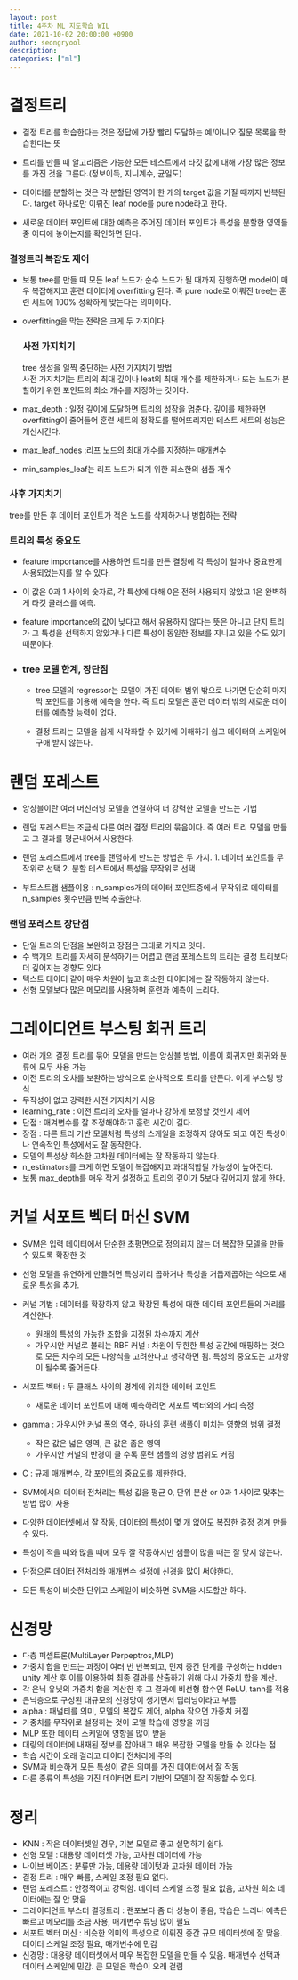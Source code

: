 ```yaml
---
layout: post
title: 4주차 ML 지도학습 WIL
date: 2021-10-02 20:00:00 +0900
author: seongryool
description:
categories: ["ml"]
---
```


# 결정트리

- 결정 트리를 학습한다는 것은 정답에 가장 빨리 도달하는 예/아니오 질문 목록을 학습한다는 뜻

- 트리를 만들 때 알고리즘은 가능한 모든 테스트에서 타깃 값에 대해 가장 많은 정보를 가진 것을 고른다.(정보이득, 지니계수, 균일도)

- 데이터를 분할하는 것은 각 분할된 영역이 한 개의 target 값을 가질 때까지 반복된다.
  target 하나로만 이뤄진 leaf node를 pure node라고 한다.

- 새로운 데이터 포인트에 대한 예측은 주어진 데이터 포인트가 특성을 분할한 영역들 중 어디에 놓이는지를 확인하면 된다.

### 결정트리 복잡도 제어

- 보통 tree를 만들 때 모든 leaf 노드가 순수 노드가 될 때까지 진행하면 model이 매우 복잡해지고 훈련 데이터에 overfitting 된다. 즉 pure node로 이뤄진 tree는 훈련 세트에 100% 정확하게 맞는다는 의미이다.

- overfitting을 막는 전략은 크게 두 가지이다.

  ### 사전 가지치기

  tree 생성을 일찍 중단하는 사전 가지치기 방법  
   사전 가지치기는 트리의 최대 깊이나 leat의 최대 개수를 제한하거나 또는 노드가 분할하기 위한 포인트의 최소 개수를 지정하는 것이다.

- max_depth : 일정 깊이에 도달하면 트리의 성장을 멈춘다. 깊이를 제한하면 overfitting이 줄어들어 훈련 세트의 정확도를 떨어뜨리지만 테스트 세트의 성능은 개선시킨다.
- max_leaf_nodes :리프 노드의 최대 개수를 지정하는 매개변수
- min_samples_leaf는 리프 노드가 되기 위한 최소한의 샘플 개수

### 사후 가지치기

tree를 만든 후 데이터 포인트가 적은 노드를 삭제하거나 병합하는 전략

### 트리의 특성 중요도

- feature importance를 사용하면 트리를 만든 결정에 각 특성이 얼마나 중요한게 사용되었는지를 알 수 있다.
- 이 값은 0과 1 사이의 숫자로, 각 특성에 대해 0은 전혀 사용되지 않았고 1은 완벽하게 타깃 클래스를 예측.
- feature importance의 값이 낮다고 해서 유용하지 않다는 뜻은 아니고 단지 트리가 그 특성을 선택하지 않았거나 다른 특성이 동일한 정보를 지니고 있을 수도 있기 때문이다.

- ### tree 모델 한계, 장단점

  - tree 모델의 regressor는 모델이 가진 데이터 범위 밖으로 나가면 단순히 마지막 포인트를 이용해 예측을 한다. 즉 트리 모델은 훈련 데이터 밖의 새로운 데이터를 예측할 능력이 없다.

  - 결정 트리는 모델을 쉽게 시각화할 수 있기에 이해하기 쉽고 데이터의 스케일에 구애 받지 않는다.

# 랜덤 포레스트

- 앙상블이란 여러 머신러닝 모델을 연결하여 더 강력한 모델을 만드는 기법

- 랜덤 포레스트는 조금씩 다른 여러 결정 트리의 묶음이다. 즉 여러 트리 모델을 만들고 그 결과를 평균내어서 사용한다.

- 랜덤 포레스트에서 tree를 랜덤하게 만드는 방법은 두 가지. 1. 데이터 포인트를 무작위로 선택 2. 분할 테스트에서 특성을 무작위로 선택

- 부트스트랩 샘플이용 : n_samples개의 데이터 포인트중에서 무작위로 데이터를 n_samples 횟수만큼 반복 추출한다.

### 랜덤 포레스트 장단점

- 단일 트리의 단점을 보완하고 장점은 그대로 가지고 잇다.
- 수 백개의 트리를 자세히 분석하기는 어렵고 랜덤 포레스트의 트리는 결정 트리보다 더 깊어지는 경향도 있다.
- 텍스트 데이터 같이 매우 차원이 높고 희소한 데이터에는 잘 작동하지 않는다.
- 선형 모델보다 많은 메모리를 사용하며 훈련과 예측이 느리다.

# 그레이디언트 부스팅 회귀 트리

- 여러 개의 결정 트리를 묶어 모델을 만드는 앙상블 방법, 이름이 회귀지만 회귀와 분류에 모두 사용 가능
- 이전 트리의 오차를 보완하는 방식으로 순차적으로 트리를 만든다. 이게 부스팅 방식
- 무작성이 없고 강력한 사전 가지치기 사용
- learning_rate : 이전 트리의 오차를 얼마나 강하게 보정할 것인지 제어
- 단점 : 매겨변수를 잘 조정해야하고 훈련 시간이 길다.
- 장점 : 다른 트리 기반 모델처럼 특성의 스케일을 조정하지 않아도 되고 이진 특성이나 연속적인 특성에서도 잘 동작한다.
- 모델의 특성상 희소한 고차원 데이터에는 잘 작동하지 않는다.
- n_estimators를 크게 하면 모델이 복잡해지고 과대적합될 가능성이 높아진다.
- 보통 max_depth를 매우 작게 설정하고 트리의 깊이가 5보다 깊어지지 않게 한다.

# 커널 서포트 벡터 머신 SVM

- SVM은 입력 데이터에서 단순한 초평면으로 정의되지 않는 더 복잡한 모델을 만들 수 있도록 확장한 것
- 선형 모델을 유연하게 만들려면 특성끼리 곱하거나 특성을 거듭제곱하는 식으로 새로운 특성을 추가.
- 커널 기법 : 데이터를 확장하지 않고 확장된 특성에 대한 데이터 포인트들의 거리를 계산한다.

  - 원래의 특성의 가능한 조합을 지정된 차수까지 계산
  - 가우시안 커널로 불리는 RBF 커널 : 차원이 무한한 특성 공간에 매핑하는 것으로 모든 차수의 모든 다항식을 고려한다고 생각하면 됨. 특성의 중요도는 고차항이 될수록 줄어든다.

- 서포트 벡터 : 두 클래스 사이의 경계에 위치한 데이터 포인트
  - 새로운 데이터 포인트에 대해 예측하려면 서포트 벡터와의 거리 측정
- gamma : 가우시안 커널 폭의 역수, 하나의 훈련 샘플이 미치는 영향의 범위 결정

  - 작은 값은 넓은 영역, 큰 값은 좁은 영역
  - 가우시안 커널의 반경이 클 수록 훈련 샘플의 영향 범위도 커짐

- C : 규제 매개변수, 각 포인트의 중요도를 제한한다.
- SVM에서의 데이터 전처리는 특성 값을 평균 0, 단위 분산 or 0과 1 사이로 맞추는 방법 많이 사용
- 다양한 데이터셋에서 잘 작동, 데이터의 특성이 몇 개 없어도 복잡한 결정 경계 만들 수 있다.
- 특성이 적을 때와 많을 때에 모두 잘 작동하지만 샘플이 많을 때는 잘 맞지 않는다.
- 단점으론 데이터 전처리와 매개변수 설정에 신경을 많이 써야한다.
- 모든 특성이 비슷한 단위고 스케일이 비슷하면 SVM을 시도할만 하다.

# 신경망

- 다층 퍼셉트론(MultiLayer Perpeptros,MLP)
- 가중치 합을 만드는 과정이 여러 번 반복되고, 먼저 중간 단계를 구성하는 hidden unity 계산 후 이를 이용하여 최종 결과를 산출하기 위해 다시 가중치 합을 계산.
- 각 은닉 유닛의 가중치 합을 계산한 후 그 결과에 비선형 함수인 ReLU, tanh를 적용
- 은닉층으로 구성된 대규모의 신경망이 생기면서 딥러닝이라고 부름
- alpha : 패널티를 의미, 모델의 복잡도 제어, alpha 작으면 가중치 커짐
- 가중치를 무작위로 설정하는 것이 모델 학습에 영향을 끼침
- MLP 또한 데이터 스케일에 영향을 많이 받음
- 대량의 데이터에 내재된 정보를 잡아내고 매우 복잡한 모델을 만들 수 있다는 점
- 학습 시간이 오래 걸리고 데이터 전처리에 주의
- SVM과 비슷하게 모든 특성이 같은 의미를 가진 데이터에서 잘 작동
- 다른 종류의 특성을 가진 데이터면 트리 기반의 모델이 잘 작동할 수 있다.

# 정리

- KNN : 작은 데이터셋일 경우, 기본 모델로 좋고 설명하기 쉽다.
- 선형 모델 : 대용량 데이터셋 가능, 고차원 데이터에 가능
- 나이브 베이즈 : 분류만 가능, 데용량 데이텃과 고차원 데이터 가능
- 결정 트리 : 매우 빠름, 스케일 조정 필요 없다.
- 랜덤 포레스트 : 안정적이고 강력함. 데이터 스케일 조정 필요 없음, 고차원 희소 데이터에는 잘 안 맞음
- 그레이디언트 부스터 결정트리 : 랜포보다 좀 더 성능이 좋음, 학습은 느리나 예측은 빠르고 메모리를 조금 사용, 매개변수 튜닝 많이 필요
- 서포트 벡터 머신 : 비슷한 의미의 특성으로 이뤄진 중간 규모 데이터셋에 잘 맞음. 데이터 스케일 조정 필요, 매개변수에 민감
- 신경망 : 대용량 데이터셋에서 매우 복잡한 모델을 만들 수 있음. 매개변수 선택과 데이터 스케일에 민감. 큰 모델은 학습이 오래 걸림

